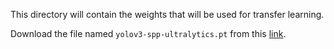 This directory will contain the weights that will be used for transfer learning.

Download the file named `yolov3-spp-ultralytics.pt` from this [link](https://drive.google.com/drive/folders/1LezFG5g3BCW6iYaV89B2i64cqEUZD7e0).
